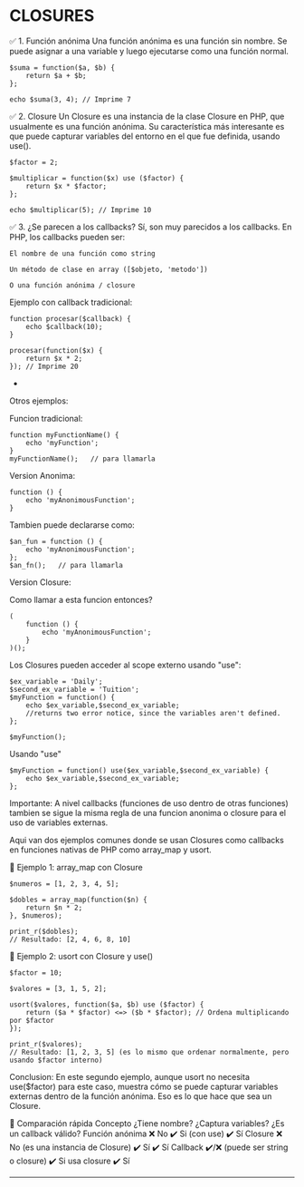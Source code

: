 # CLOSURES

✅ 1. Función anónima
    Una función anónima es una función sin nombre. 
    Se puede asignar a una variable y luego ejecutarse como una función normal.

    $suma = function($a, $b) {
        return $a + $b;
    };

    echo $suma(3, 4); // Imprime 7

✅ 2. Closure
    Un Closure es una instancia de la clase Closure en PHP, que usualmente 
    es una función anónima. Su característica más interesante es que puede 
    capturar variables del entorno en el que fue definida, usando use().

    $factor = 2;

    $multiplicar = function($x) use ($factor) {
        return $x * $factor;
    };

    echo $multiplicar(5); // Imprime 10

✅ 3. ¿Se parecen a los callbacks?
    Sí, son muy parecidos a los callbacks. En PHP, los callbacks pueden ser:

    El nombre de una función como string

    Un método de clase en array ([$objeto, 'metodo'])

    O una función anónima / closure

Ejemplo con callback tradicional:

    function procesar($callback) {
        echo $callback(10);
    }

    procesar(function($x) {
        return $x * 2;
    }); // Imprime 20

-

Otros ejemplos:

Funcion tradicional:

    function myFunctionName() {
        echo 'myFunction';
    }
    myFunctionName();   // para llamarla

Version Anonima:

    function () {
        echo 'myAnonimousFunction';
    }

Tambien puede declararse como:

    $an_fun = function () {
        echo 'myAnonimousFunction';
    };
    $an_fn();   // para llamarla

Version Closure:

Como llamar a esta funcion entonces?

    (
        function () {
            echo 'myAnonimousFunction';
        }
    )();

Los Closures pueden acceder al scope externo usando "use":

    $ex_variable = 'Daily';
    $second_ex_variable = 'Tuition';
    $myFunction = function() {
        echo $ex_variable,$second_ex_variable;
        //returns two error notice, since the variables aren't defined.
    };

    $myFunction();

Usando "use"

    $myFunction = function() use($ex_variable,$second_ex_variable) {
        echo $ex_variable,$second_ex_variable;
    };


Importante: A nivel callbacks (funciones de uso dentro de otras funciones) tambien se sigue la misma regla de una funcion anonima o closure para el uso de variables externas.


Aqui van dos ejemplos comunes donde se usan Closures como callbacks en funciones nativas  de PHP como array_map y usort.

🔹 Ejemplo 1: array_map con Closure

    $numeros = [1, 2, 3, 4, 5];

    $dobles = array_map(function($n) {
        return $n * 2;
    }, $numeros);

    print_r($dobles);
    // Resultado: [2, 4, 6, 8, 10]

🔹 Ejemplo 2: usort con Closure y use()

    $factor = 10;

    $valores = [3, 1, 5, 2];

    usort($valores, function($a, $b) use ($factor) {
        return ($a * $factor) <=> ($b * $factor); // Ordena multiplicando por $factor
    });

    print_r($valores);
    // Resultado: [1, 2, 3, 5] (es lo mismo que ordenar normalmente, pero usando $factor interno)

Conclusion: 
En este segundo ejemplo, aunque usort no necesita use($factor) para este caso, muestra cómo se puede capturar variables externas dentro de la función anónima. 
Eso es lo que hace que sea un Closure.


🔁 Comparación rápida
Concepto	    ¿Tiene nombre?	                    ¿Captura variables?	    ¿Es un callback válido?
Función anónima	❌ No	                            ✔️ Si (con use)	        ✔️ Sí
Closure	        ❌ No (es una instancia de Closure)	✔️ Sí	                ✔️ Sí
Callback	    ✔️/❌ (puede ser string o closure)	✔️ Si usa closure	    ✔️ Sí

---